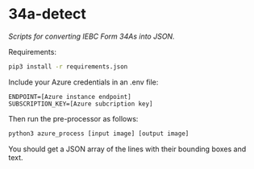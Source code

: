 # 34a-detect
_Scripts for converting IEBC Form 34As into JSON._

Requirements:

```bash
pip3 install -r requirements.json
```

Include your Azure credentials in an .env file:
```
ENDPOINT=[Azure instance endpoint]
SUBSCRIPTION_KEY=[Azure subcription key]
```

Then run the pre-processor as follows:
```bash
python3 azure_process [input image] [output image]
```
You should get a JSON array of the lines with their bounding boxes and text.
